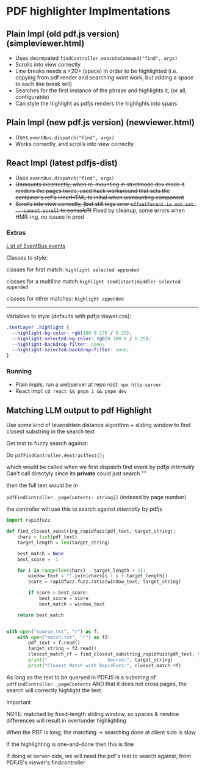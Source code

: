 # PDF highlighter Implmentations

## Plain Impl (old pdf.js version) (simpleviewer.html)

- Uses decrepated `findController.executeCommand("find", args)`
- Scrolls into view correctly
- Line breaks needs a <20> (space) in order to be highlighted (i.e. copying from pdf render and searching wont work, but adding a space to each line break will)
- Searches for the first instance of the phrase and highlights it, (or all, configurable)
- Can style the highlight as pdfjs renders the highlights into spans

## Plain Impl (new pdf.js version) (newviewer.html)

- Uses `eventBus.dispatch("find", args)`
- Works correctly, and scrolls into view correctly

## React Impl (latest pdfjs-dist)

- Uses `eventBus.dispatch("find", args)`
- ~~Unmounts incorrectly, when re-mounting in strictmode dev mode it renders the pages twice, used hack workaround that sets the container's ref's innerHTML to initial when unmounting component~~
- ~~Scrolls into view correctly, (but still logs error `offsetParent is not set -- cannot scroll` to console?)~~ Fixed by cleanup, some errors when HMR-ing, no issues in prod

### Extras

[List of EventBus events](list-of-eventbus-events.md)

Classes to style:

classes for first match: `highlight selected appended`

classes for a multiline match `highlight (end|start|middle) selected appended`

classes for other matches: `highlight appended`

---

Variables to style (defaults with pdfjs viewer.css):

```css
.textLayer .highlight {
  --highlight-bg-color: rgb(180 0 170 / 0.25);
  --highlight-selected-bg-color: rgb(0 100 0 / 0.25);
  --highlight-backdrop-filter: none;
  --highlight-selected-backdrop-filter: none;
}
```

### Running

- Plain impls: run a webserver at repo root: `npx http-server`
- React impl: `cd react && pnpm i && pnpm dev`

## Matching LLM output to pdf Highlight

Use some kind of levenshtein distance algorithm + sliding window to find
closest substring in the search text

Get text to fuzzy search against:

Do `pdfFindController.#extractText();`

which would be called when we first dispatch find event by pdfjs *internally*
Can't call directyly since its **private**
could just search ""

then the full text would be in

`pdfFindController._pageContents: string[]` (indexed by page number)

the controller will use this to search against *internally* by pdfjs

```python
import rapidfuzz

def find_closest_substring_rapidfuzz(pdf_text, target_string):
    chars = list(pdf_text)
    target_length = len(target_string)

    best_match = None
    best_score = -1

    for i in range(len(chars) - target_length + 1):
        window_text = "".join(chars[i : i + target_length])
        score = rapidfuzz.fuzz.ratio(window_text, target_string)

        if score > best_score:
            best_score = score
            best_match = window_text

    return best_match


with open("source.txt", "r") as f:
    with open("match.txt", "r") as f2:
        pdf_text = f.read()
        target_string = f2.read()
        closest_match_rf = find_closest_substring_rapidfuzz(pdf_text, target_string)
        print("                      Source:", target_string)
        print("Closest Match with RapidFuzz:", closest_match_rf)
```

As long as the text to be queryed in PDFJS is a substring of `pdfFindController._pageContents` AND that it does not cross pages, the search will correctly highlight the text

> [!IMPORTANT]
> NOTE: matched by fixed-length sliding window, so spaces & newline differences will result in over/under highlighting

When the PDF is long, the matching -> searching done at client side is slow

If the highlighting is one-and-done then this is fine

If doing at server-side, we will need the pdf's text to search against, from PDFJS's viewer's findcontroller
